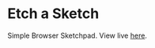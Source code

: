 # Etch a Sketch
Simple Browser Sketchpad. View live [here](https://akash-shaw.github.io/etch-a-sketch/).
